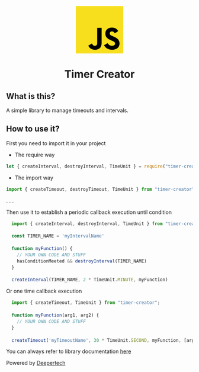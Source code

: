 <div style="display: -ms-flexbox; display: -webkit-flex; display: flex; -webkit-flex-direction: row; -ms-flex-direction: row; flex-direction: row; -webkit-flex-wrap: wrap; -ms-flex-wrap: wrap; flex-wrap: wrap; -webkit-justify-content: center; -ms-flex-pack: center; justify-content: center; -webkit-align-content: center; -ms-flex-line-pack: center; align-content: center; -webkit-align-items: center; -ms-flex-align: center; align-items: center;">
  <img style="-webkit-order: 0; -ms-flex-order: 0; order: 0; -webkit-flex: 0 1 auto; -ms-flex: 0 1 auto; flex: 0 1 auto; -webkit-align-self: auto; -ms-flex-item-align: auto; align-self: auto;" src="icon.png" />
</div>

<h1 style="text-align:center;">Timer Creator</h1>

## What is this?
A simple library to manage timeouts and intervals.

## How to use it?

First you need to import it in your project

- The require way

```js
let { createInterval, destroyInterval, TimeUnit } = require("timer-creator");
```

- The import way

```js
import { createTimeout, destroyTimeout, TimeUnit } from "timer-creator";
```
.
.
.

Then use it to establish a periodic callback execution until condition

```js
  import { createInterval, destroyInterval, TimeUnit } from "timer-creator";

  const TIMER_NAME = 'myIntervalName'

  function myFunction() {
    // YOUR OWN CODE AND STUFF
    hasConditionMeeted && destroyInterval(TIMER_NAME)
  }

  createInterval(TIMER_NAME, 2 * TimeUnit.MINUTE, myFunction)
```


Or one time callback execution

```js
  import { createTimeout, TimeUnit } from "timer-creator";

  function myFunction(arg1, arg2) {
    // YOUR OWN CODE AND STUFF
  }

  createTimeout('myTimeoutName', 30 * TimeUnit.SECOND, myFunction, [arg1, arg2])
```

You can always refer to library documentation [here](api.md)

Powered by <a href="https://deepertech.com" target="_blank">Deepertech</a>
